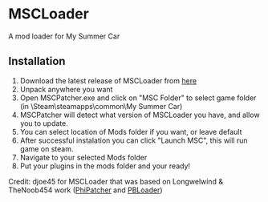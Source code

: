 # MSCLoader
A mod loader for My Summer Car

Installation
------------
1. Download the latest release of MSCLoader from [here](https://github.com/piotrulos/MSCModLoader/releases)
2. Unpack anywhere you want
3. Open MSCPatcher.exe and click on "MSC Folder" to select game folder (in \Steam\steamapps\common\My Summer Car\)
4. MSCPatcher will detect what version of MSCLoader you have, and allow you to update.
5. You can select location of Mods folder if you want, or leave default
6. After successful instalation you can click "Launch MSC", this will run game on steam.
7. Navigate to your selected Mods folder 
8. Put your plugins in the mods folder and your ready!


Credit: djoe45 for MSCLoader that was based on Longwelwind & TheNoob454 work ([PhiPatcher](https://github.com/Longwelwind/PhiScript) and [PBLoader](https://github.com/TheNoob454/PBLoader))